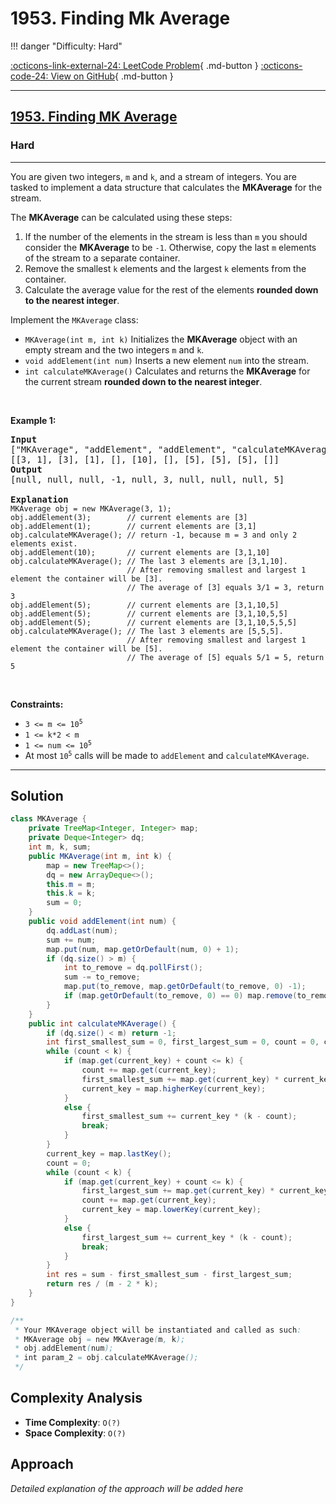 # 1953. Finding Mk Average

!!! danger "Difficulty: Hard"

[:octicons-link-external-24: LeetCode Problem](https://leetcode.com/problems/finding-mk-average/){ .md-button }
[:octicons-code-24: View on GitHub](https://github.com/RAJ8664/Leetcode/tree/master/1953-finding-mk-average){ .md-button }

---

<h2><a href="https://leetcode.com/problems/finding-mk-average">1953. Finding MK Average</a></h2><h3>Hard</h3><hr><p>You are given two integers, <code>m</code> and <code>k</code>, and a stream of integers. You are tasked to implement a data structure that calculates the <strong>MKAverage</strong> for the stream.</p>

<p>The <strong>MKAverage</strong> can be calculated using these steps:</p>

<ol>
	<li>If the number of the elements in the stream is less than <code>m</code> you should consider the <strong>MKAverage</strong> to be <code>-1</code>. Otherwise, copy the last <code>m</code> elements of the stream to a separate container.</li>
	<li>Remove the smallest <code>k</code> elements and the largest <code>k</code> elements from the container.</li>
	<li>Calculate the average value for the rest of the elements <strong>rounded down to the nearest integer</strong>.</li>
</ol>

<p>Implement the <code>MKAverage</code> class:</p>

<ul>
	<li><code>MKAverage(int m, int k)</code> Initializes the <strong>MKAverage</strong> object with an empty stream and the two integers <code>m</code> and <code>k</code>.</li>
	<li><code>void addElement(int num)</code> Inserts a new element <code>num</code> into the stream.</li>
	<li><code>int calculateMKAverage()</code> Calculates and returns the <strong>MKAverage</strong> for the current stream <strong>rounded down to the nearest integer</strong>.</li>
</ul>

<p>&nbsp;</p>
<p><strong class="example">Example 1:</strong></p>

<pre>
<strong>Input</strong>
[&quot;MKAverage&quot;, &quot;addElement&quot;, &quot;addElement&quot;, &quot;calculateMKAverage&quot;, &quot;addElement&quot;, &quot;calculateMKAverage&quot;, &quot;addElement&quot;, &quot;addElement&quot;, &quot;addElement&quot;, &quot;calculateMKAverage&quot;]
[[3, 1], [3], [1], [], [10], [], [5], [5], [5], []]
<strong>Output</strong>
[null, null, null, -1, null, 3, null, null, null, 5]

<strong>Explanation</strong>
<code>MKAverage obj = new MKAverage(3, 1); 
obj.addElement(3);        // current elements are [3]
obj.addElement(1);        // current elements are [3,1]
obj.calculateMKAverage(); // return -1, because m = 3 and only 2 elements exist.
obj.addElement(10);       // current elements are [3,1,10]
obj.calculateMKAverage(); // The last 3 elements are [3,1,10].
                          // After removing smallest and largest 1 element the container will be [3].
                          // The average of [3] equals 3/1 = 3, return 3
obj.addElement(5);        // current elements are [3,1,10,5]
obj.addElement(5);        // current elements are [3,1,10,5,5]
obj.addElement(5);        // current elements are [3,1,10,5,5,5]
obj.calculateMKAverage(); // The last 3 elements are [5,5,5].
                          // After removing smallest and largest 1 element the container will be [5].
                          // The average of [5] equals 5/1 = 5, return 5
</code></pre>

<p>&nbsp;</p>
<p><strong>Constraints:</strong></p>

<ul>
	<li><code>3 &lt;= m &lt;= 10<sup>5</sup></code></li>
	<li><code>1 &lt;= k*2 &lt; m</code></li>
	<li><code>1 &lt;= num &lt;= 10<sup>5</sup></code></li>
	<li>At most <code>10<sup>5</sup></code> calls will be made to <code>addElement</code> and <code>calculateMKAverage</code>.</li>
</ul>


---

## Solution

```java
class MKAverage {
    private TreeMap<Integer, Integer> map;
    private Deque<Integer> dq;
    int m, k, sum;
    public MKAverage(int m, int k) {
        map = new TreeMap<>();
        dq = new ArrayDeque<>();
        this.m = m;
        this.k = k;
        sum = 0;
    }
    public void addElement(int num) {
        dq.addLast(num);
        sum += num;
        map.put(num, map.getOrDefault(num, 0) + 1);
        if (dq.size() > m) {
            int to_remove = dq.pollFirst();
            sum -= to_remove;
            map.put(to_remove, map.getOrDefault(to_remove, 0) -1);
            if (map.getOrDefault(to_remove, 0) == 0) map.remove(to_remove);
        }
    }
    public int calculateMKAverage() {
        if (dq.size() < m) return -1;
        int first_smallest_sum = 0, first_largest_sum = 0, count = 0, current_key = map.firstKey();
        while (count < k) {
            if (map.get(current_key) + count <= k) {
                count += map.get(current_key);
                first_smallest_sum += map.get(current_key) * current_key;
                current_key = map.higherKey(current_key);
            }
            else {
                first_smallest_sum += current_key * (k - count);
                break;
            }
        }
        current_key = map.lastKey();
        count = 0;
        while (count < k) {
            if (map.get(current_key) + count <= k) {
                first_largest_sum += map.get(current_key) * current_key;
                count += map.get(current_key);
                current_key = map.lowerKey(current_key);
            }
            else {
                first_largest_sum += current_key * (k - count);
                break;
            }
        }
        int res = sum - first_smallest_sum - first_largest_sum;
        return res / (m - 2 * k);
    }
}

/**
 * Your MKAverage object will be instantiated and called as such:
 * MKAverage obj = new MKAverage(m, k);
 * obj.addElement(num);
 * int param_2 = obj.calculateMKAverage();
 */
```

## Complexity Analysis

- **Time Complexity**: `O(?)`
- **Space Complexity**: `O(?)`

## Approach

*Detailed explanation of the approach will be added here*

